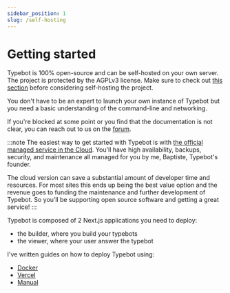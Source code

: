 ```yaml
---
sidebar_position: 1
slug: /self-hosting
---
```


# Getting started

Typebot is 100% open-source and can be self-hosted on your own server. The project is protected by the AGPLv3 license. Make sure to check out [this section](https://github.com/baptisteArno/typebot.io#license) before considering self-hosting the project.

You don't have to be an expert to launch your own instance of Typebot but you need a basic understanding of the command-line and networking.

If you're blocked at some point or you find that the documentation is not clear, you can reach out to us on the [forum](https://github.com/baptisteArno/typebot.io/discussions).

:::note
The easiest way to get started with Typebot is with [the official managed service in the Cloud](https://app.typebot.xyz). You'll have high availability, backups, security, and maintenance all managed for you by me, Baptiste, Typebot's founder.

The cloud version can save a substantial amount of developer time and resources. For most sites this ends up being the best value option and the revenue goes to funding the maintenance and further development of Typebot. So you’ll be supporting open source software and getting a great service!
:::

Typebot is composed of 2 Next.js applications you need to deploy:

- the builder, where you build your typebots
- the viewer, where your user answer the typebot

I've written guides on how to deploy Typebot using:

- [Docker](/self-hosting/docker)
- [Vercel](/self-hosting/vercel)
- [Manual](/self-hosting/manual)
